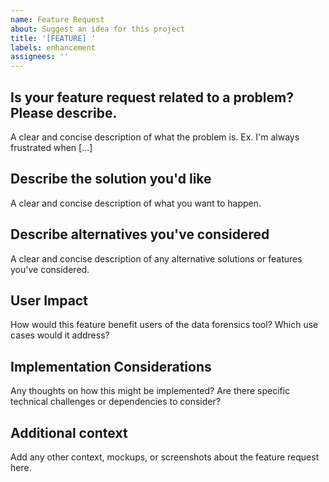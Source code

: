 ```yaml
---
name: Feature Request
about: Suggest an idea for this project
title: '[FEATURE] '
labels: enhancement
assignees: ''
---
```


## Is your feature request related to a problem? Please describe.
A clear and concise description of what the problem is. Ex. I'm always frustrated when [...]

## Describe the solution you'd like
A clear and concise description of what you want to happen.

## Describe alternatives you've considered
A clear and concise description of any alternative solutions or features you've considered.

## User Impact
How would this feature benefit users of the data forensics tool? Which use cases would it address?

## Implementation Considerations
Any thoughts on how this might be implemented? Are there specific technical challenges or dependencies to consider?

## Additional context
Add any other context, mockups, or screenshots about the feature request here.
